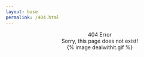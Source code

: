 ```yaml
---
layout: base
permalink: /404.html
---
```


<center>404 Error</center>

<center>Sorry, this page does not exist!</center>  

<!-- Source: http://www.haydiroket.com/post/1013126770 -->
<center>{% image dealwithit.gif %}</center>
